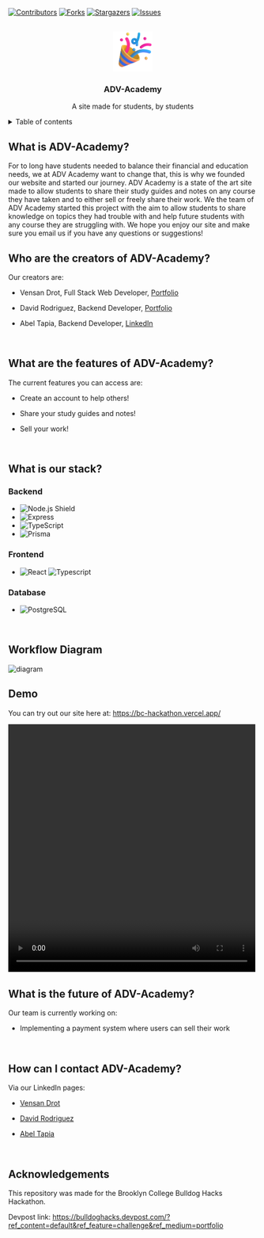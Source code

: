 <a id="readme-top"></a>

<!-- PROJECT SHIELDS -->
[![Contributors][contributors-shield]][contributors-url]
[![Forks][forks-shield]][forks-url]
[![Stargazers][stars-shield]][stars-url]
[![Issues][issues-shield]][issues-url]

<!-- PROJECT LOGO -->
<br />
<div align="center">

<a href="https://github.com/VensanDrot/BCHackathon">

  <img src='https://raw.githubusercontent.com/VensanDrot/BCHackathon/58245b802710c8d7bbf8e47defdc00b3d1bcea7c/frontend/src/img/Party.svg?token=BBLQYNSGIF5IUVK43KXC3KDHWEBL4' width=80 />
  </a><h3>ADV-Academy</h3>

  <p align="center">
    A site made for students, by students
    <br/>
  </p>
</div>

<!-- Table of contents -->
<details>
    <summary>Table of contents</summary>
    <ol>
    <ul>
        <li><a href="#what-is-adv-academy">What is ADV-Academy?</a></li>
        <li><a href="#who-are-the-creators-of-adv-academy">Who are the creators of ADV-Academy?</a></li>
        <li><a href="#how-does-adv-academy-work">How does ADV-Academy work?</a></li>
        <li><a href="#what-is-our-stack">What is our stack?</a></li>
        <li><a href="#what-are-the-features-of-adv-academy">What are the features of ADV-Academy?</a></li>
    </ul>
    </ol>
</details>

## What is ADV-Academy?

For to long have students needed to balance their financial and education needs, we at ADV Academy want to change that, this is why we founded our website and started our journey. ADV Academy is a state of the art site made to allow students to share their study guides and notes on any course they have taken and to either sell or freely share their work. We the team of ADV Academy started this project with the aim to allow students to share knowledge on topics they had trouble with and help future students with any course they are struggling with. We hope you enjoy our site and make sure you email us if you have any questions or suggestions!

## Who are the creators of ADV-Academy?

Our creators are:

- Vensan Drot, Full Stack Web Developer, [Portfolio](https://www.vensandrot.com/)

- David Rodriguez, Backend Developer, [Portfolio](https://drod75.github.io/)

- Abel Tapia, Backend Developer, [LinkedIn](https://www.linkedin.com/in/abel-tapia-99at0211/)

<br>

## What are the features of ADV-Academy?

The current features you can access are:

- Create an account to help others!

- Share your study guides and notes!

- Sell your work!

<br>

## What is our stack?

### Backend

- ![Node.js Shield](https://img.shields.io/badge/Node.js-43853d?style=for-the-badge&logo=node.js&logoColor=white)
- ![Express](https://img.shields.io/badge/Express.js-000000?style=for-the-badge&logo=express&logoColor=white)
- ![TypeScript](https://img.shields.io/badge/TypeScript-007ACC?style=for-the-badge&logo=typescript&logoColor=white)
- ![Prisma](https://img.shields.io/badge/Prisma-2D374A?style=for-the-badge&logo=prisma&logoColor=white)

### Frontend

- ![React](https://img.shields.io/badge/React-20232A?style=for-the-badge&logo=react&logoColor=61DAFB) ![Typescript](https://img.shields.io/badge/Typescript-007ACC?style=for-the-badge&logo=typescript&logoColor=white)

### Database

- ![PostgreSQL](https://img.shields.io/badge/PostgreSQL-316192?style=for-the-badge&logo=postgresql&logoColor=white)

<br>

## Workflow Diagram

<img src='' alt='diagram' width=500>

<br>

## Demo
You can try out our site here at: https://bc-hackathon.vercel.app/

<video width="500" height="500" controls>
  <source src="movie.mp4" type="video/mp4">
  Your browser does not support the video tag.
</video>

<br>

## What is the future of ADV-Academy?

Our team is currently working on:

- Implementing a payment system where users can sell their work

<br>

## How can I contact ADV-Academy?

Via our LinkedIn pages:

- [Vensan Drot](https://www.linkedin.com/in/vensandrot/)

- [David Rodriguez](https://www.linkedin.com/in/david-rodriguez-nyc)

- [Abel Tapia](https://www.linkedin.com/in/abel-tapia-99at0211/)

<br>

## Acknowledgements

This repository was made for the Brooklyn College Bulldog Hacks Hackathon.

Devpost link: https://bulldoghacks.devpost.com/?ref_content=default&ref_feature=challenge&ref_medium=portfolio

<!-- MARKDOWN LINKS & IMAGES -->
<!-- https://www.markdownguide.org/basic-syntax/#reference-style-links -->

[contributors-shield]: https://img.shields.io/github/contributors/VensanDrot/BCHackathon.svg?style=for-the-badge
[contributors-url]: https://github.com/VensanDrot/BCHackathon/graphs/contributors
[forks-shield]: https://img.shields.io/github/forks/VensanDrot/BCHackathon.svg?style=for-the-badge
[forks-url]: https://github.com/VensanDrot/BCHackathon/forks
[stars-shield]: https://img.shields.io/github/stars/VensanDrot/BCHackathon.svg?style=for-the-badge
[stars-url]: https://github.com/VensanDrot/BCHackathon/stargazers
[issues-shield]: https://img.shields.io/github/issues/VensanDrot/BCHackathon.svg?style=for-the-badge
[issues-url]: https://github.com/VensanDrot/BCHackathon/issues
